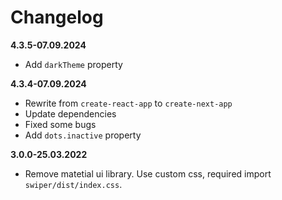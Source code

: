 # Changelog

**4.3.5-07.09.2024**

- Add `darkTheme` property

**4.3.4-07.09.2024**

- Rewrite from `create-react-app` to `create-next-app`
- Update dependencies
- Fixed some bugs
- Add `dots.inactive` property

**3.0.0-25.03.2022**

- Remove matetial ui library. Use custom css, required import `swiper/dist/index.css`.
